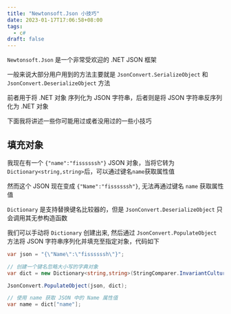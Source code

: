 ```yaml
---
title: "Newtonsoft.Json 小技巧"
date: 2023-01-17T17:06:58+08:00
tags:
  - c#
draft: false
---
```


`Newtonsoft.Json` 是一个非常受欢迎的 .NET JSON 框架

一般来说大部分用户用到的方法主要就是 `JsonConvert.SerializeObject` 和 `JsonConvert.DeserializeObject` 方法

前者用于将 .NET 对象 序列化为 JSON 字符串，后者则是将 JSON 字符串反序列化为 .NET 对象

下面我将讲述一些你可能用过或者没用过的一些小技巧

## 填充对象

我现在有一个 `{"name":"fissssssh"}` JSON 对象，当将它转为`Dictionary<string,string>`后，可以通过键名`name`获取属性值

然而这个 JSON 现在变成 `{"Name":"fissssssh"}`, 无法再通过键名 `name` 获取属性值

`Dictionary` 是支持替换键名比较器的，但是 `JsonConvert.DeserializeObject` 只会调用其无参构造函数

我们可以手动将 `Dictionary` 创建出来, 然后通过 `JsonConvert.PopulateObject` 方法将 JSON 字符串序列化并填充至指定对象，代码如下

```csharp {hl_lines=[6]}
var json = "{\"Name\":\"fissssssh\"}";

// 创建一个键名忽略大小写的字典对象
var dict = new Dictionary<string,string>(StringComparer.InvariantCultureIgnoreCase);

JsonConvert.PopulateObject(json, dict);

// 使用 name 获取 JSON 中的 Name 属性值
var name = dict["name"];
```
